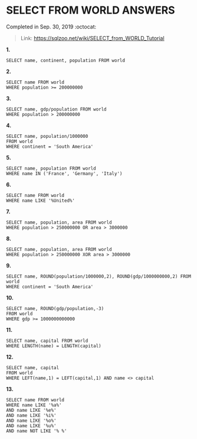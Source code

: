 # SELECT FROM WORLD ANSWERS 
 Completed in Sep. 30, 2019 :octocat:
> Link: https://sqlzoo.net/wiki/SELECT_from_WORLD_Tutorial

**1.**
```mysql
SELECT name, continent, population FROM world
```
**2.**
```mysql
SELECT name FROM world
WHERE population >= 200000000
```
**3.**
```mysql
SELECT name, gdp/population FROM world
WHERE population > 200000000
```
**4.**
```mysql
SELECT name, population/1000000
FROM world
WHERE continent = 'South America'
```
**5.**
```mysql
SELECT name, population FROM world
WHERE name IN ('France', 'Germany', 'Italy')
```
**6.**
```mysql
SELECT name FROM world
WHERE name LIKE '%United%'
```
**7.**
```mysql
SELECT name, population, area FROM world
WHERE population > 250000000 OR area > 3000000
```
**8.**
```mysql
SELECT name, population, area FROM world
WHERE population > 250000000 XOR area > 3000000
```
**9.**
```mysql
SELECT name, ROUND(population/1000000,2), ROUND(gdp/1000000000,2) FROM world
WHERE continent = 'South America'
```
**10.**
```mysql
SELECT name, ROUND(gdp/population,-3)
FROM world
WHERE gdp >= 1000000000000
```
**11.**
```mysql
SELECT name, capital FROM world
WHERE LENGTH(name) = LENGTH(capital) 
```
**12.**
```mysql
SELECT name, capital
FROM world
WHERE LEFT(name,1) = LEFT(capital,1) AND name <> capital
```
**13.**
```mysql
SELECT name FROM world
WHERE name LIKE '%a%'
AND name LIKE '%e%'
AND name LIKE '%i%'
AND name LIKE '%o%'
AND name LIKE '%u%'
AND name NOT LIKE '% %'
```
